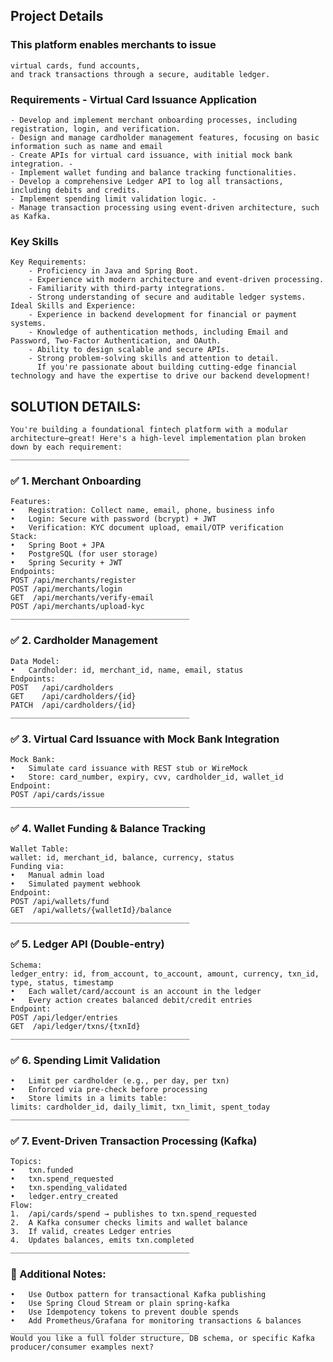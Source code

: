 ## Project Details

### This platform enables merchants to issue 
    virtual cards, fund accounts, 
    and track transactions through a secure, auditable ledger.

### Requirements - Virtual Card Issuance Application
    - Develop and implement merchant onboarding processes, including registration, login, and verification.
    - Design and manage cardholder management features, focusing on basic information such as name and email
    - Create APIs for virtual card issuance, with initial mock bank integration. -
    - Implement wallet funding and balance tracking functionalities.
    - Develop a comprehensive Ledger API to log all transactions, including debits and credits.
    - Implement spending limit validation logic. -
    - Manage transaction processing using event-driven architecture, such as Kafka.

### Key Skills 
    Key Requirements: 
        - Proficiency in Java and Spring Boot. 
        - Experience with modern architecture and event-driven processing. 
        - Familiarity with third-party integrations. 
        - Strong understanding of secure and auditable ledger systems.
    Ideal Skills and Experience: 
        - Experience in backend development for financial or payment systems. 
        - Knowledge of authentication methods, including Email and Password, Two-Factor Authentication, and OAuth. 
        - Ability to design scalable and secure APIs. 
        - Strong problem-solving skills and attention to detail. 
          If you're passionate about building cutting-edge financial technology and have the expertise to drive our backend development!

## SOLUTION DETAILS:
    You're building a foundational fintech platform with a modular architecture—great! Here's a high-level implementation plan broken down by each requirement:
    ________________________________________

### ✅ 1. Merchant Onboarding
    Features:
    •	Registration: Collect name, email, phone, business info
    •	Login: Secure with password (bcrypt) + JWT
    •	Verification: KYC document upload, email/OTP verification
    Stack:
    •	Spring Boot + JPA
    •	PostgreSQL (for user storage)
    •	Spring Security + JWT
    Endpoints:
    POST /api/merchants/register
    POST /api/merchants/login
    GET  /api/merchants/verify-email
    POST /api/merchants/upload-kyc
    ________________________________________

### ✅ 2. Cardholder Management
    Data Model:
    •	Cardholder: id, merchant_id, name, email, status
    Endpoints:
    POST   /api/cardholders
    GET    /api/cardholders/{id}
    PATCH  /api/cardholders/{id}
    ________________________________________

### ✅ 3. Virtual Card Issuance with Mock Bank Integration
    Mock Bank:
    •	Simulate card issuance with REST stub or WireMock
    •	Store: card_number, expiry, cvv, cardholder_id, wallet_id
    Endpoint:
    POST /api/cards/issue
    ________________________________________

### ✅ 4. Wallet Funding & Balance Tracking
    Wallet Table:
    wallet: id, merchant_id, balance, currency, status
    Funding via:
    •	Manual admin load
    •	Simulated payment webhook
    Endpoint:
    POST /api/wallets/fund
    GET  /api/wallets/{walletId}/balance
    ________________________________________

### ✅ 5. Ledger API (Double-entry)
    Schema:
    ledger_entry: id, from_account, to_account, amount, currency, txn_id, type, status, timestamp
    •	Each wallet/card/account is an account in the ledger
    •	Every action creates balanced debit/credit entries
    Endpoint:
    POST /api/ledger/entries
    GET  /api/ledger/txns/{txnId}
    ________________________________________

### ✅ 6. Spending Limit Validation
    •	Limit per cardholder (e.g., per day, per txn)
    •	Enforced via pre-check before processing
    •	Store limits in a limits table:
    limits: cardholder_id, daily_limit, txn_limit, spent_today
    ________________________________________

### ✅ 7. Event-Driven Transaction Processing (Kafka)
    Topics:
    •	txn.funded
    •	txn.spend_requested
    •	txn.spending_validated
    •	ledger.entry_created
    Flow:
    1.	/api/cards/spend → publishes to txn.spend_requested
    2.	A Kafka consumer checks limits and wallet balance
    3.	If valid, creates Ledger entries
    4.	Updates balances, emits txn.completed
    ________________________________________

### 🧠 Additional Notes:
    •	Use Outbox pattern for transactional Kafka publishing
    •	Use Spring Cloud Stream or plain spring-kafka
    •	Use Idempotency tokens to prevent double spends
    •	Add Prometheus/Grafana for monitoring transactions & balances
    ________________________________________
    Would you like a full folder structure, DB schema, or specific Kafka producer/consumer examples next?


